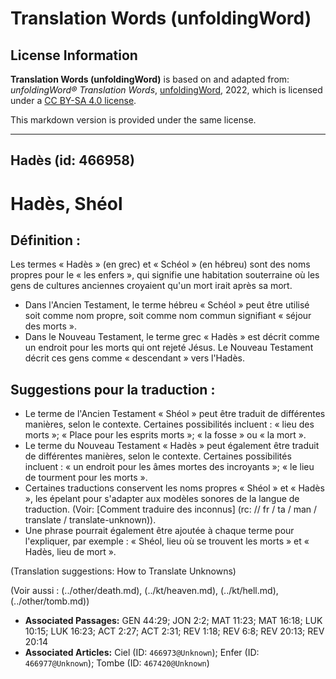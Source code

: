 # Translation Words (unfoldingWord)

## License Information

**Translation Words (unfoldingWord)** is based on and adapted from: _unfoldingWord® Translation Words_, [unfoldingWord](https://unfoldingword.org/utw), 2022, which is licensed under a [CC BY-SA 4.0 license](https://creativecommons.org/licenses/by-sa/4.0/legalcode.en).

This markdown version is provided under the same license.



--------------------------------

## Hadès (id: 466958)

Hadès, Shéol
============

Définition :
------------

Les termes « Hadès » (en grec) et « Schéol » (en hébreu) ​​sont des noms propres pour le « les enfers », qui signifie une habitation souterraine où les gens de cultures anciennes croyaient qu'un mort irait après sa mort.

* Dans l'Ancien Testament, le terme hébreu « Schéol » peut être utilisé soit comme nom propre, soit comme nom commun signifiant « séjour des morts ».
* Dans le Nouveau Testament, le terme grec « Hadès » est décrit comme un endroit pour les morts qui ont rejeté Jésus. Le Nouveau Testament décrit ces gens comme « descendant » vers l'Hadès.

Suggestions pour la traduction :
--------------------------------

* Le terme de l'Ancien Testament « Shéol » peut être traduit de différentes manières, selon le contexte. Certaines possibilités incluent : « lieu des morts »; « Place pour les esprits morts »; « la fosse » ou « la mort ».
* Le terme du Nouveau Testament « Hadès » peut également être traduit de différentes manières, selon le contexte. Certaines possibilités incluent : « un endroit pour les âmes mortes des incroyants »; « le lieu de tourment pour les morts ».
* Certaines traductions conservent les noms propres « Shéol » et « Hadès », les épelant pour s'adapter aux modèles sonores de la langue de traduction. (Voir: \[Comment traduire des inconnus] (rc: // fr / ta / man / translate / translate\-unknown)).
* Une phrase pourrait également être ajoutée à chaque terme pour l'expliquer, par exemple : « Shéol, lieu où se trouvent les morts » et « Hadès, lieu de mort ».

(Translation suggestions: How to Translate Unknowns)

(Voir aussi : (../other/death.md), (../kt/heaven.md), (../kt/hell.md), (../other/tomb.md))

* **Associated Passages:** GEN 44:29; JON 2:2; MAT 11:23; MAT 16:18; LUK 10:15; LUK 16:23; ACT 2:27; ACT 2:31; REV 1:18; REV 6:8; REV 20:13; REV 20:14
* **Associated Articles:** Ciel (ID: `466973@Unknown`); Enfer (ID: `466977@Unknown`); Tombe (ID: `467420@Unknown`)


